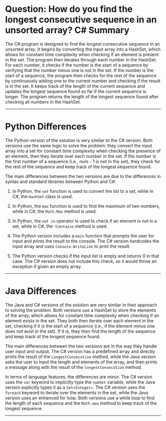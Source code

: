 # Question: How do you find the longest consecutive sequence in an unsorted array? C# Summary

The C# program is designed to find the longest consecutive sequence in an unsorted array. It begins by converting the input array into a HashSet, which allows for constant time complexity when checking if an element is present in the set. The program then iterates through each number in the HashSet. For each number, it checks if the number is the start of a sequence by verifying that the number minus one is not in the set. If the number is the start of a sequence, the program then checks for the rest of the sequence by continuously adding one to the current number and checking if the result is in the set. It keeps track of the length of the current sequence and updates the longest sequence found so far if the current sequence is longer. The program returns the length of the longest sequence found after checking all numbers in the HashSet.

---

# Python Differences

The Python version of the solution is very similar to the C# version. Both versions use the same logic to solve the problem: they convert the input array into a set for constant time complexity when checking the presence of an element, then they iterate over each number in the set. If the number is the first number of a sequence (i.e., num - 1 is not in the set), they check for the rest of the sequence and keep track of the longest sequence found.

The main differences between the two versions are due to the differences in syntax and standard libraries between Python and C#:

1. In Python, the `set` function is used to convert the list to a set, while in C#, the `HashSet` class is used.

2. In Python, the `max` function is used to find the maximum of two numbers, while in C#, the `Math.Max` method is used.

3. In Python, the `not in` operator is used to check if an element is not in a set, while in C#, the `!Contains` method is used.

4. The Python version includes a `main` function that prompts the user for input and prints the result to the console. The C# version hardcodes the input array and uses `Console.WriteLine` to print the result.

5. The Python version checks if the input list is empty and returns 0 in that case. The C# version does not include this check, so it would throw an exception if given an empty array.

---

# Java Differences

The Java and C# versions of the solution are very similar in their approach to solving the problem. Both versions use a HashSet to store the elements of the array, which allows for constant time complexity when checking if an element exists in the set. They both then iterate over each element in the set, checking if it is the start of a sequence (i.e., if the element minus one does not exist in the set). If it is, they then find the length of the sequence and keep track of the longest sequence found.

The main differences between the two versions are in the way they handle user input and output. The C# version has a predefined array and directly prints the result of the `LongestConsecutive` method, while the Java version asks the user to input the length and elements of the array, and then prints a message along with the result of the `longestConsecutive` method.

In terms of language features, the differences are minor. The C# version uses the `var` keyword to implicitly type the `numSet` variable, while the Java version explicitly types it as a `Set<Integer>`. The C# version uses the `foreach` keyword to iterate over the elements in the set, while the Java version uses an enhanced for loop. Both versions use a while loop to find the length of each sequence and the `Math.max` method to keep track of the longest sequence.

---
